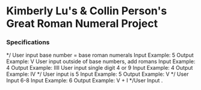 # Kimberly Lu's & Collin Person's Great Roman Numeral Project

### Specifications
  */ User input base number = base roman numerals
    Input Example: 5
    Output Example: V
  User input outside of base numbers, add romans
    Input Example: 4
    Output Example: IIII
  User input single digit 4 or 9
    Input Example: 4
    Output Example: IV
  */ User input is 5
    Input Example: 5
    Output Example: V
  */ User Input 6-8
    Input Example: 6
    Output Example: V + I
  */User Input .

